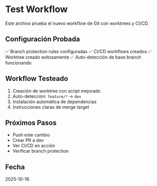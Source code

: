 # Test Workflow

Este archivo prueba el nuevo workflow de Git con worktrees y CI/CD.

## Configuración Probada

✅ Branch protection rules configuradas
✅ CI/CD workflows creados
✅ Worktree creado exitosamente
✅ Auto-detección de base branch funcionando

## Workflow Testeado

1. Creación de worktree con script mejorado
2. Auto-detección: `feature/*` → `dev`
3. Instalación automática de dependencias
4. Instrucciones claras de merge target

## Próximos Pasos

- Push este cambio
- Crear PR a dev
- Ver CI/CD en acción
- Verificar branch protection

## Fecha

2025-10-16
